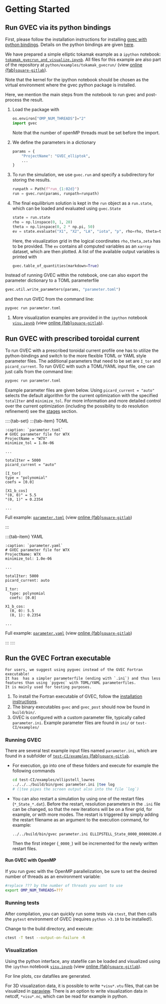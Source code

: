 # Getting Started

## Run GVEC via its python bindings

First, please follow the installation instructions for installing [gvec with python bindings](install.md). Details on the python bindings are given [here](python.md).

We have prepared a simple elliptic tokamak example as a `ipython` notebook: [`tokamak_gvecrun_and_visualize.ipynb`](<path:../../python/examples/tokamak_gvecrun/tokamak_gvecrun_and_visualize.ipynb>).
All files for this example are also part of the repository at `python/examples/tokamak_gvecrun/` (view [online {fab}`square-gitlab`](https://gitlab.mpcdf.mpg.de/gvec-group/gvec/-/blob/develop/python/examples/tokamak_gvecrun)).

Note that the kernel for the ipython notebook should be chosen as the virtual environment where the gvec python package is installed.

Here, we mention the main steps from the notebook to run gvec and post-process the result.
1.  Load the package with
    ```python
    os.environ["OMP_NUM_THREADS"]="2"
    import gvec
    ```
    Note that the number of openMP threads must be set before the import.

1.  We define the parameters in a dictionary
    ```python
    params = {
        "ProjectName": "GVEC_elliptok",
        ...
    }
    ```
1.  To run the simulation, we use `gvec.run` and specify a subdirectory for storing the results.
    ```python
    runpath = Path(f"run_{1:02d}")
    run = gvec.run(params, runpath=runpath)
    ```
1.  The final equilibrium solution is kept in the `run` object as a `run.state`, which can be loaded and evaluated using `gvec.State`
    ```python
    state = run.state
    rho = np.linspace(0, 1, 20)
    theta = np.linspace(0, 2 * np.pi, 50)
    ev = state.evaluate("X1", "X2", "LA", "iota", "p", rho=rho, theta=theta, zeta=[0.0])
    ```
    Here, the visualization grid in the logical coordinates `rho,theta,zeta` has to be provided. The `ev` contains all computed variables as an `xarray` dataset, which are then plotted. A list of the available output variables is printed with
    ```python
    gvec.table_of_quantities(markdown=True)
    ```

Instead of running GVEC within the notebook, one can also export the parameter dictionary to a TOML parameterfile
```python
gvec.util.write_parameters(params, "parameter.toml")
```
and then run GVEC from the command line:

```bash
pygvec run parameter.toml
```

1. More visualization examples are provided in the `ipython` notebook [`visu.ipynb`](<path:../../python/examples/visu.ipynb>) (view [online {fab}`square-gitlab`](https://gitlab.mpcdf.mpg.de/gvec-group/gvec/-/blob/develop/python/examples/visu.ipynb)).


## Run GVEC with prescribed toroidal current

To run GVEC with a prescribed toroidal current profile one has to utilize the python-bindings and switch to the more flexible TOML or YAML style parameter files. The additional parameters that need to be set are `I_tor` and `picard_current`. To run GVEC with such a TOML/YAML input file, one can just calls from the command line:
```bash
pygvec run parameter.toml
```
Example parameter files are given below.
Using `picard_current = "auto"` selects the default algorithm for the current optimization with the specified `totalIter` and `minimize_tol`.
For more information and more detailed control over the current optimization (including the possibility to do resolution refinement) see the [stages](stages.md) section.

::::{tab-set}
:::{tab-item} TOML

```{code-block} toml
:caption: `parameter.toml`
# GVEC parameter file for W7X
ProjectName = "W7X"
minimize_tol = 1.0e-06

...

totalIter = 5000
picard_current = "auto"

[I_tor]
type = "polynomial"
coefs = [0.0]

[X1_b_cos]
"(0, 0)" = 5.5
"(0, 1)" = 0.2354

...
```

Full example: [`parameter.toml`](<path:../../python/examples/current_profile/parameter.toml>)
(view [online {fab}`square-gitlab`](https://gitlab.mpcdf.mpg.de/gvec-group/gvec/-/blob/develop/python/examples/current_profile/parameter.toml))

:::

:::{tab-item} YAML
```{code-block} yaml
:caption: `parameter.yaml`
# GVEC parameter file for W7X
ProjectName: W7X
minimize_tol: 1.0e-06

...

totalIter: 5000
picard_current: auto

I_tor:
  type: polynomial
  coefs: [0.0]

X1_b_cos:
  (0, 0): 5.5
  (0, 1): 0.2354

...
```

Full example: [`parameter.yaml`](<path:../../python/examples/current_profile/parameter.yaml>)
(view [online {fab}`square-gitlab`](https://gitlab.mpcdf.mpg.de/gvec-group/gvec/-/blob/develop/python/examples/current_profile/parameter.yaml))

:::
::::



## Run the GVEC Fortran executable
```{warning}
For users, we suggest using pygvec instead of the GVEC Fortran executable!
It has  has a simpler parameterfile (ending with `.ini`) and thus less features than using `pygvec` with TOML/YAML parameterfiles.
It is mainly used for testing purposes.
```

1) To install the Fortran executable of GVEC, follow the [installation instructions](install).
2) The binary executables `gvec` and `gvec_post` should now be found in `build/bin/`.
3) GVEC is configured with a custom parameter file, typically called `parameter.ini`.
Example parameter files are found in `ini/` or `test-CI/examples/`

### Running GVEC

There are several test example input files named `parameter.ini`, which are found in a subfolder of [`test-CI/examples` {fab}`square-gitlab`](https://gitlab.mpcdf.mpg.de/gvec-group/gvec/-/blob/develop/test-CI/examples/).

*   For execution, go into one of these folders and execute for example the following commands
    ```bash
    cd test-CI/examples/ellipstell_lowres
    ../../../build/bin/gvec parameter.ini |tee log
    # (|tee pipes the screen output also into the file `log`)
    ```
*   You can also restart a simulation by using one of the restart files (`*_State_*.dat`).
    Before the restart, resolution parameters in the `.ini` file can be changed, so that the new iterations will be on a finer grid, for example, or with more modes. The restart is triggered by simply adding the restart filename as an argument to the execution command, for example:
    ```bash
    ../../build/bin/gvec parameter.ini ELLIPSTELL_State_0000_00000200.dat |tee log
    ```
    Then the first integer (`_0000_`) will be incremented for the newly written restart files.

#### Run GVEC with OpenMP

If you run gvec with the OpenMP parallelization, be sure to set the desired number of threads as an environment variable:
   ```bash
   #replace ??? by the number of threads you want to use
   export OMP_NUM_THREADS=???
   ```

### Running tests

After compilation, you can quickly run some tests via `ctest`, that then calls the `pytest` environment of GVEC (requires `python >3.10` to be installed!).

Change to the build directory, and execute:
```bash
ctest -T test --output-on-failure -R
```

### Visualization

Using the python interface, any statefile can be loaded and visualized using the `ipython` notebook [`visu.ipynb`](<path:../../python/examples/visu.ipynb>) (view [online {fab}`square-gitlab`](https://gitlab.mpcdf.mpg.de/gvec-group/gvec/-/blob/develop/python/examples/visu.ipynb)).

For line plots, csv datafiles are generated.

For 3D visualization data, it is possible to write `*visu*.vtu` files, that can be visualized in [paraview](https://www.paraview.org). There is an option to write visualization data in netcdf, `*visu*.nc`, which can be read for example in python.
